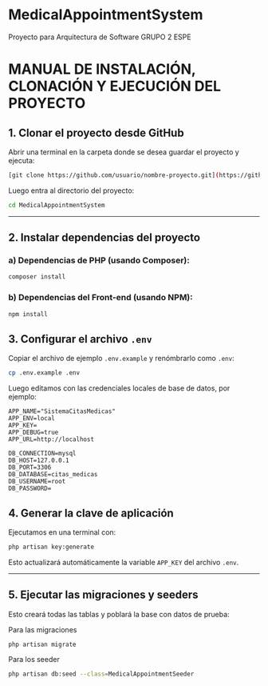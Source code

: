 # MedicalAppointmentSystem
Proyecto para Arquitectura de Software GRUPO 2 ESPE

# MANUAL DE INSTALACIÓN, CLONACIÓN Y EJECUCIÓN DEL PROYECTO

## **1. Clonar el proyecto desde GitHub**

Abrir una terminal en la carpeta donde se desea guardar el proyecto y ejecuta:

```bash
[git clone https://github.com/usuario/nombre-proyecto.git](https://github.com/Matteoree06/MedicalAppointmentSystem.git)
```

Luego entra al directorio del proyecto:

```bash
cd MedicalAppointmentSystem
```

---

## **2. Instalar dependencias del proyecto**

### a) Dependencias de PHP (usando Composer):

```bash
composer install
```

### b) Dependencias del Front-end (usando NPM):

```bash
npm install
```

## **3. Configurar el archivo `.env`**

Copiar el archivo de ejemplo `.env.example` y renómbrarlo como `.env`:

```bash
cp .env.example .env
```

Luego editamos con las credenciales locales de base de datos, por ejemplo:

```env
APP_NAME="SistemaCitasMedicas"
APP_ENV=local
APP_KEY=
APP_DEBUG=true
APP_URL=http://localhost

DB_CONNECTION=mysql
DB_HOST=127.0.0.1
DB_PORT=3306
DB_DATABASE=citas_medicas
DB_USERNAME=root
DB_PASSWORD=
```

## **4. Generar la clave de aplicación**

Ejecutamos en una terminal con:

```bash
php artisan key:generate
```

Esto actualizará automáticamente la variable `APP_KEY` del archivo `.env`.

---

## **5. Ejecutar las migraciones y seeders**

Esto creará todas las tablas y poblará la base con datos de prueba:

Para las migraciones

```bash
php artisan migrate
```

Para los seeder

```bash
php artisan db:seed --class=MedicalAppointmentSeeder
```

